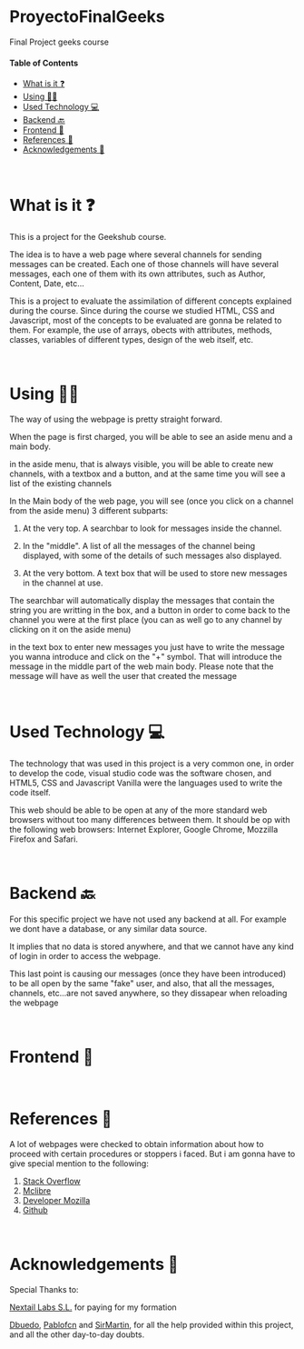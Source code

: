 # ProyectoFinalGeeks
Final Project geeks course



#### Table of Contents  


- [What is it ❓](#What-is-it-)
- [Using 🏃‍♀️](#Using-)
- [Used Technology 💻](#Used-Technology-)
- [Backend 🔙](#Backend-) 
- [Frontend 🎨](#Frontend-)  
- [References 🙌](#References-)  
- [Acknowledgements 👏](#Acknowledgements-)  


<br>

# What is it ❓

This is a project for the Geekshub course.

The idea is to have a web page where several channels for sending messages can be created. Each one of those channels will have several messages, each 
one of them with its own attributes, such as Author, Content, Date, etc...

This is a project to evaluate the assimilation of different concepts explained during the course. Since during the course we studied HTML, CSS and
Javascript, most of the concepts to be evaluated are gonna be related to them. For example, the use of arrays, obects with attributes, methods, classes, 
variables of different types, design of the web itself, etc.


<br>

# Using 🏃‍♀️


The way of using  the webpage is pretty straight forward.

When the page is first charged, you will be able to see an aside menu and a main body.

in the aside menu, that is always visible, you will be able to create new channels, with a textbox and a button, and at the same time you will see a list 
of the existing channels

In the Main body of the web page, you will see (once you click on a channel from the aside menu) 3 different subparts:

1. At the very top. A searchbar to look for messages inside the channel.

2. In the "middle". A list of all the messages of the channel being displayed, with some of the details of such messages also displayed.

3. At the very bottom. A text box that will be used to store new messages in the channel at use.

The searchbar will automatically display the messages that contain the string you are writting in the box, and a button in order to come back to the 
channel you were at the first place (you can as well go to any channel by clicking on it on the aside menu)

in the text box to enter new messages you just have to write the message you wanna introduce and click on the "+" symbol. That will introduce the message 
in the middle part of the web main body. Please note that the message will have as well the user that created the message


<br>

# Used Technology 💻

The technology that was used in this project is a very common one, in order to develop the code, visual studio code was the software chosen, and HTML5, 
CSS and Javascript Vanilla were the languages used to write the code itself.

This web should be able to be open at any of the more standard web browsers without too many differences between them. It should be op with the following 
web browsers: Internet Explorer, Google Chrome, Mozzilla Firefox and Safari. 


<br>

# Backend 🔙

For this specific project we have not used any backend at all. For example we dont have a database, or any similar data source.

It implies that no data is stored anywhere, and that we cannot have any kind of login in order to access the webpage.

This last point is causing our messages (once they have been introduced) to be all open by the same "fake" user, and also, that all the messages, 
channels, etc...are not saved anywhere, so they dissapear when reloading the webpage


<br>

# Frontend 🎨


<br>

# References 🙌

A lot of webpages were checked to obtain information about how to proceed with certain procedures or stoppers i faced. But i am gonna have to give 
special mention to the following:

1. [Stack Overflow](https://stackoverflow.com/)
2. [Mclibre](https://www.mclibre.org/)
3. [Developer Mozilla](https://developer.mozilla.org/es/)
4. [Github](https://github.com/)


<br>

# Acknowledgements 👏

Special Thanks to:

[Nextail Labs S.L.](https://nextail.co/) for paying for my formation

[Dbuedo](https://github.com/dbuedo), [Pablofcn](https://github.com/pablofcnNext) and [SirMartin](https://github.com/SirMartin), for all the help provided 
within this project, and all the other day-to-day doubts.

